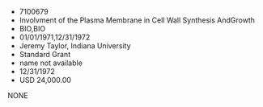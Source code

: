 * 7100679
* Involvment of the Plasma Membrane in Cell Wall Synthesis AndGrowth
* BIO,BIO
* 01/01/1971,12/31/1972
* Jeremy Taylor, Indiana University
* Standard Grant
*   name not available
* 12/31/1972
* USD 24,000.00

NONE